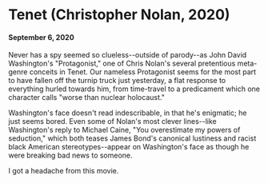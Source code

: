 # Tenet (Christopher Nolan, 2020)
#### September 6, 2020
Never has a spy seemed so clueless--outside of parody--as John David Washington's "Protagonist," one of Chris Nolan's several pretentious meta-genre conceits in Tenet. Our nameless Protagonist seems for the most part to have fallen off the turnip truck just yesterday, a flat response to everything hurled towards him, from time-travel to a predicament which one character calls "worse than nuclear holocaust."

Washington's face doesn't read indescribable, in that he's enigmatic; he just seems bored. Even some of Nolan's most clever lines--like Washington's reply to Michael Caine, "You overestimate my powers of seduction," which both teases James Bond's canonical lustiness and racist black American stereotypes--appear on Washington's face as though he were breaking bad news to someone.

I got a headache from this movie.